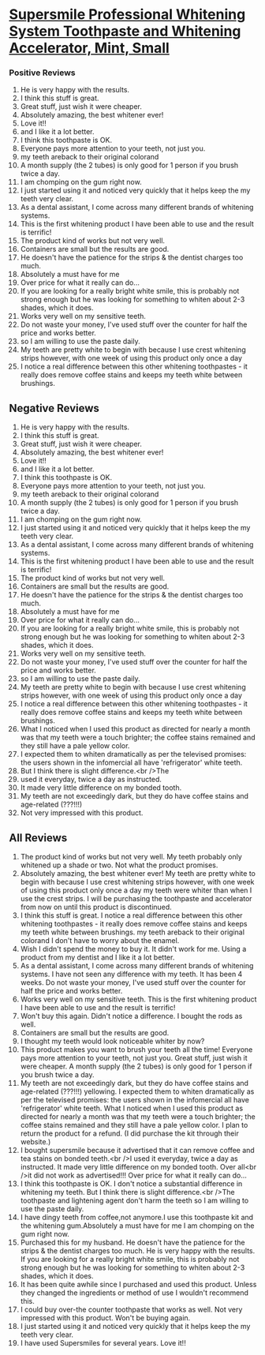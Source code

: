 # [Supersmile Professional Whitening System Toothpaste and Whitening Accelerator, Mint, Small](https://products.checkmycream.com/products/Supersmile-Professional-Whitening-System-Toothpaste-and-Whitening-Accelerator-Mint-Small.html)

### Positive Reviews

<ol>
      <li>He is very happy with the results.</li>
      <li>I think this stuff is great.</li>
      <li>Great stuff, just wish it were cheaper.</li>
      <li>Absolutely amazing, the best whitener ever!</li>
      <li>Love it!!</li>
      <li>and I like it a lot better.</li>
      <li>I think this toothpaste is OK.  </li>
      <li>Everyone pays more attention to your teeth, not just you.</li>
      <li>my teeth areback to their original colorand</li>
      <li>A month supply (the 2 tubes) is only good for 1 person if you brush twice a day.</li>
      <li>I am chomping on the gum right now.</li>
      <li>I just started using it and noticed very quickly that it helps keep the my teeth very clear.</li>
      <li>As a dental assistant, I come across many different brands of whitening systems.</li>
      <li>This is the first whitening product I have been able to use and the result is terrific!</li>
      <li>The product kind of works but not very well.</li>
      <li>Containers are small but the results are good.</li>
      <li>He doesn&#x27;t have the patience for the strips &amp; the dentist charges too much.</li>
      <li>Absolutely a must have for me</li>
      <li>Over price for what it really can do...</li>
      <li>If you are looking for a really bright white smile, this is probably not strong enough but he was looking for something to whiten about 2-3 shades, which it does.</li>
      <li>Works very well on my sensitive teeth.</li>
      <li>Do not waste your money, I&#x27;ve used stuff over the counter for half the price and works better.</li>
      <li>so I am willing to use the paste daily.</li>
      <li>My teeth are pretty white to begin with because I use crest whitening strips however, with one week of using this product only once a day</li>
      <li>I notice a real difference between this other whitening toothpastes -  it really does remove coffee stains and keeps my teeth white between brushings.</li>
</ol>


<h2>Negative Reviews</h2>
<ol>
<li> He is very happy with the results.</li>
<li> I think this stuff is great.</li>
<li> Great stuff, just wish it were cheaper.</li>
<li> Absolutely amazing, the best whitener ever!</li>
<li> Love it!!</li>
<li> and I like it a lot better.</li>
<li> I think this toothpaste is OK.  </li>
<li> Everyone pays more attention to your teeth, not just you.</li>
<li> my teeth areback to their original colorand</li>
<li> A month supply (the 2 tubes) is only good for 1 person if you brush twice a day.</li>
<li> I am chomping on the gum right now.</li>
<li> I just started using it and noticed very quickly that it helps keep the my teeth very clear.</li>
<li> As a dental assistant, I come across many different brands of whitening systems.</li>
<li> This is the first whitening product I have been able to use and the result is terrific!</li>
<li> The product kind of works but not very well.</li>
<li> Containers are small but the results are good.</li>
<li> He doesn&#x27;t have the patience for the strips &amp; the dentist charges too much.</li>
<li> Absolutely a must have for me</li>
<li> Over price for what it really can do...</li>
<li> If you are looking for a really bright white smile, this is probably not strong enough but he was looking for something to whiten about 2-3 shades, which it does.</li>
<li> Works very well on my sensitive teeth.</li>
<li> Do not waste your money, I&#x27;ve used stuff over the counter for half the price and works better.</li>
<li> so I am willing to use the paste daily.</li>
<li> My teeth are pretty white to begin with because I use crest whitening strips however, with one week of using this product only once a day</li>
<li> I notice a real difference between this other whitening toothpastes -  it really does remove coffee stains and keeps my teeth white between brushings.</li>
<li> What I noticed when I used this product as directed for nearly a month was that my teeth were a touch brighter; the coffee stains remained and they still have a pale yellow color.</li>
<li> I expected them to whiten dramatically as per the televised promises: the users shown in the infomercial all have &#x27;refrigerator&#x27; white teeth.</li>
<li> But I think there is slight difference.&lt;br /&gt;The</li>
<li> used it everyday, twice a day as instructed.  </li>
<li> It made very little difference on my bonded tooth.  </li>
<li> My teeth are not exceedingly dark, but they do have coffee stains and age-related (???!!!)  </li>
<li> Not very impressed with this product.  </li>
</ol>

<h2>All Reviews</h2>

<ol>
    <li> The product kind of works but not very well. My teeth probably only whitened up a shade or two. Not what the product promises.</li>
    <li> Absolutely amazing, the best whitener ever! My teeth are pretty white to begin with because I use crest whitening strips however, with one week of using this product only once a day my teeth were whiter than when I use the crest strips. I will be purchasing the toothpaste and accelerator from now on until this product is discontinued.</li>
    <li> I think this stuff is great. I notice a real difference between this other whitening toothpastes -  it really does remove coffee stains and keeps my teeth white between brushings. my teeth areback to their original colorand I don&#x27;t have to worry about the enamel.</li>
    <li> Wish I didn&#x27;t spend the money to buy it.  It didn&#x27;t work for me.  Using a product from my dentist and I like it a lot better.</li>
    <li> As a dental assistant, I come across many different brands of whitening systems. I have not seen any difference with my teeth. It has been 4 weeks. Do not waste your money, I&#x27;ve used stuff over the counter for half the price and works better.</li>
    <li> Works very well on my sensitive teeth. This is the first whitening product I have been able to use and the result is terrific!</li>
    <li> Won&#x27;t buy this again.  Didn&#x27;t notice a difference.  I bought the rods as well.</li>
    <li> Containers are small but the results are good.</li>
    <li> I thought my teeth would look noticeable whiter by now?</li>
    <li> This product makes you want to brush your teeth all the time! Everyone pays more attention to your teeth, not just you. Great stuff, just wish it were cheaper. A month supply (the 2 tubes) is only good for 1 person if you brush twice a day.</li>
    <li> My teeth are not exceedingly dark, but they do have coffee stains and age-related (???!!!)  yellowing. I expected them to whiten dramatically as per the televised promises: the users shown in the infomercial all have &#x27;refrigerator&#x27; white teeth. What I noticed when I used this product as directed for nearly a month was that my teeth were a touch brighter; the coffee stains remained and they still have a pale yellow color. I plan to return the product for a refund. (I did purchase the kit through their website.)</li>
    <li> I bought supersmile because it advertised that it can remove coffee and tea stains on bonded teeth.&lt;br /&gt;I used it everyday, twice a day as instructed.  It made very little difference on my bonded tooth.  Over all&lt;br /&gt;it did not work as advertised!!!  Over price for what it really can do...</li>
    <li> I think this toothpaste is OK.  I don&#x27;t notice a substantial difference in whitening my teeth.  But I think there is slight difference.&lt;br /&gt;The toothpaste and lightening agent don&#x27;t harm the teeth so I am willing to use the paste daily.</li>
    <li> I have dingy teeth from coffee,not anymore.I use this toothpaste kit and the whitening gum.Absolutely a must have for me I am chomping on the gum right now.</li>
    <li> Purchased this for my husband. He doesn&#x27;t have the patience for the strips &amp; the dentist charges too much. He is very happy with the results. If you are looking for a really bright white smile, this is probably not strong enough but he was looking for something to whiten about 2-3 shades, which it does.</li>
    <li> It has been quite awhile since I purchased and used this product.  Unless they changed the ingredients or method of use I wouldn&#x27;t recommend this.</li>
    <li> I could buy over-the counter toothpaste that works as well.  Not very impressed with this product.  Won&#x27;t be buying again.</li>
    <li> I just started using it and noticed very quickly that it helps keep the my teeth very clear.</li>
    <li> I have used Supersmiles for several years. Love it!!</li>
</ol>




